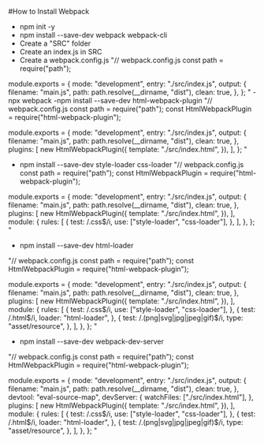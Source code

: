 #How to Install Webpack

- npm init -y
- npm install --save-dev webpack webpack-cli
- Create a "SRC" folder
- Create an index.js in SRC
- Create a webpack.config.js
  "// webpack.config.js
  const path = require("path");

module.exports = {
mode: "development",
entry: "./src/index.js",
output: {
filename: "main.js",
path: path.resolve(\_\_dirname, "dist"),
clean: true,
},
};
"
-npx webpack
-npm install --save-dev html-webpack-plugin
"// webpack.config.js
const path = require("path");
const HtmlWebpackPlugin = require("html-webpack-plugin");

module.exports = {
mode: "development",
entry: "./src/index.js",
output: {
filename: "main.js",
path: path.resolve(\_\_dirname, "dist"),
clean: true,
},
plugins: [
new HtmlWebpackPlugin({
template: "./src/index.html",
}),
],
};
"

- npm install --save-dev style-loader css-loader
  "// webpack.config.js
  const path = require("path");
  const HtmlWebpackPlugin = require("html-webpack-plugin");

module.exports = {
mode: "development",
entry: "./src/index.js",
output: {
filename: "main.js",
path: path.resolve(\_\_dirname, "dist"),
clean: true,
},
plugins: [
new HtmlWebpackPlugin({
template: "./src/index.html",
}),
],
module: {
rules: [
{
test: /\.css$/i,
use: ["style-loader", "css-loader"],
},
],
},
};
"

- npm install --save-dev html-loader

"// webpack.config.js
const path = require("path");
const HtmlWebpackPlugin = require("html-webpack-plugin");

module.exports = {
mode: "development",
entry: "./src/index.js",
output: {
filename: "main.js",
path: path.resolve(\_\_dirname, "dist"),
clean: true,
},
plugins: [
new HtmlWebpackPlugin({
template: "./src/index.html",
}),
],
module: {
rules: [
{
test: /\.css$/i,
        use: ["style-loader", "css-loader"],
      },
      {
        test: /\.html$/i,
loader: "html-loader",
},
{
test: /\.(png|svg|jpg|jpeg|gif)$/i,
type: "asset/resource",
},
],
},
};
"

- npm install --save-dev webpack-dev-server

"// webpack.config.js
const path = require("path");
const HtmlWebpackPlugin = require("html-webpack-plugin");

module.exports = {
mode: "development",
entry: "./src/index.js",
output: {
filename: "main.js",
path: path.resolve(\_\_dirname, "dist"),
clean: true,
},
devtool: "eval-source-map",
devServer: {
watchFiles: ["./src/index.html"],
},
plugins: [
new HtmlWebpackPlugin({
template: "./src/index.html",
}),
],
module: {
rules: [
{
test: /\.css$/i,
        use: ["style-loader", "css-loader"],
      },
      {
        test: /\.html$/i,
loader: "html-loader",
},
{
test: /\.(png|svg|jpg|jpeg|gif)$/i,
type: "asset/resource",
},
],
},
};
"
